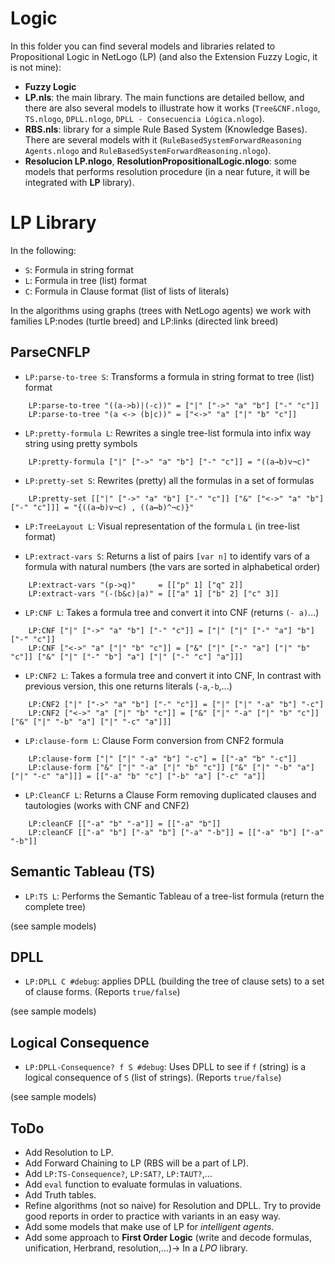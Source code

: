 # Logic

In this folder you can find several models and libraries related to Propositional Logic in NetLogo (LP) (and also the Extension Fuzzy Logic, it is not mine):

* __Fuzzy Logic__
* __LP.nls__: the main library. The main functions are detailed bellow, and there are also several models to illustrate how it works (`Tree&CNF.nlogo`, `TS.nlogo`, `DPLL.nlogo`, `DPLL - Consecuencia Lógica.nlogo`).
* __RBS.nls__: library for a simple Rule Based System (Knowledge Bases). There are several models with it (`RuleBasedSystemForwardReasoning Agents.nlogo` and `RuleBasedSystemForwardReasoning.nlogo`).
* __Resolucion LP.nlogo__, __ResolutionPropositionalLogic.nlogo__: some models that performs resolution procedure (in a near future, it will be integrated with __LP__ library).

# LP Library

In the following:

* `S`: Formula in string format
* `L`: Formula in tree (list) format
* `C`: Formula in Clause format (list of lists of literals)

In the algorithms using graphs (trees with NetLogo agents) we work with families LP:nodes (turtle breed) and
LP:links (directed link breed)

## ParseCNFLP

* `LP:parse-to-tree S`: Transforms a formula in string format to tree (list) format

```
    LP:parse-to-tree "((a->b)|(-c))" = ["|" ["->" "a" "b"] ["-" "c"]]
    LP:parse-to-tree "(a <-> (b|c))" = ["<->" "a" ["|" "b" "c"]]
```
	
* `LP:pretty-formula L`: Rewrites a single tree-list formula into infix way string using pretty symbols

```
    LP:pretty-formula ["|" ["->" "a" "b"] ["-" "c"]] = "((a→b)v¬c)"
```

* `LP:pretty-set S`: Rewrites (pretty) all the formulas in a set of formulas

```
	LP:pretty-set [["|" ["->" "a" "b"] ["-" "c"]] ["&" ["<->" "a" "b"] ["-" "c"]]] = "{((a→b)v¬c) , ((a↔b)^¬c)}"
```

* `LP:TreeLayout L`: Visual representation of the formula `L` (in tree-list format)

* `LP:extract-vars S`: Returns a list of pairs `[var n]` to identify vars of a formula with natural numbers 
(the vars are sorted in alphabetical order)

```
	LP:extract-vars "(p->q)"     = [["p" 1] ["q" 2]]
	LP:extract-vars "(-(b&c)|a)" = [["a" 1] ["b" 2] ["c" 3]]
```

* `LP:CNF L`: Takes a formula tree and convert it into CNF (returns `(- a)`...)

```
	LP:CNF ["|" ["->" "a" "b"] ["-" "c"]] = ["|" ["|" ["-" "a"] "b"] ["-" "c"]]
	LP:CNF ["<->" "a" ["|" "b" "c"]] = ["&" ["|" ["-" "a"] ["|" "b" "c"]] ["&" ["|" ["-" "b"] "a"] ["|" ["-" "c"] "a"]]]
```

* `LP:CNF2 L`: Takes a formula tree and convert it into CNF, In contrast with previous version, 
this one returns literals (`-a`,`-b`,...)

```
	LP:CNF2 ["|" ["->" "a" "b"] ["-" "c"]] = ["|" ["|" "-a" "b"] "-c"]
	LP:CNF2 ["<->" "a" ["|" "b" "c"]] = ["&" ["|" "-a" ["|" "b" "c"]] ["&" ["|" "-b" "a"] ["|" "-c" "a"]]]
```

* `LP:clause-form L`: Clause Form conversion from CNF2 formula

```
	LP:clause-form ["|" ["|" "-a" "b"] "-c"] = [["-a" "b" "-c"]]
	LP:clause-form ["&" ["|" "-a" ["|" "b" "c"]] ["&" ["|" "-b" "a"] ["|" "-c" "a"]]] = [["-a" "b" "c"] ["-b" "a"] ["-c" "a"]]
```

* `LP:CleanCF L`: Returns a Clause Form removing duplicated clauses and tautologies (works with CNF and CNF2)

```
	LP:cleanCF [["-a" "b" "-a"]] = [["-a" "b"]]
	LP:cleanCF [["-a" "b"] ["-a" "b"] ["-a" "-b"]] = [["-a" "b"] ["-a" "-b"]]
```

## Semantic Tableau (TS)

* `LP:TS L`: Performs the Semantic Tableau of a tree-list formula (return the complete tree)

(see sample models)

## DPLL

* `LP:DPLL C #debug`: applies DPLL (building the tree of clause sets) to a set of clause forms. (Reports `true/false`)

(see sample models)

## Logical Consequence

* `LP:DPLL-Consequence? f S #debug`: Uses DPLL to see if `f` (string) is a logical consequence of `S` (list of strings). 
(Reports `true/false`)

(see sample models)

## ToDo

* Add Resolution to LP.
* Add Forward Chaining to LP (RBS will be a part of LP).
* Add `LP:TS-Consequence?`, `LP:SAT?`, `LP:TAUT?`,...
* Add `eval` function to evaluate formulas in valuations.
* Add Truth tables.
* Refine algorithms (not so naive) for Resolution and DPLL. Try to provide good reports in order to practice with variants in an easy way.
* Add some models that make use of LP for _intelligent agents_.
* Add some approach to __First Order Logic__ (write and decode formulas, unification, Herbrand, resolution,...)-> In a _LPO_ library.
